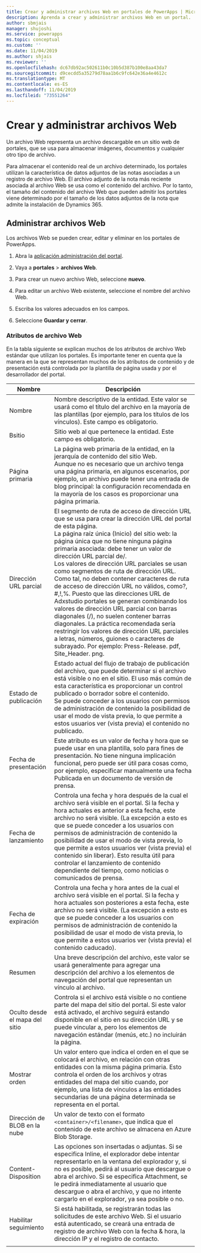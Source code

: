 ```yaml
---
title: Crear y administrar archivos Web en portales de PowerApps | MicrosoftDocs
description: Aprenda a crear y administrar archivos Web en un portal.
author: sbmjais
manager: shujoshi
ms.service: powerapps
ms.topic: conceptual
ms.custom: ''
ms.date: 11/04/2019
ms.author: shjais
ms.reviewer: ''
ms.openlocfilehash: dc67db92ac502611b0c10b5d387b100e8aa43da7
ms.sourcegitcommit: d9cecdd5a35279d78aa1b6c9fc642e36a4e4612c
ms.translationtype: MT
ms.contentlocale: es-ES
ms.lasthandoff: 11/04/2019
ms.locfileid: "73551264"
---
```

# <a name="create-and-manage-web-files"></a>Crear y administrar archivos Web

Un archivo Web representa un archivo descargable en un sitio web de portales, que se usa para almacenar imágenes, documentos y cualquier otro tipo de archivo.

Para almacenar el contenido real de un archivo determinado, los portales utilizan la característica de datos adjuntos de las notas asociadas a un registro de archivo Web. El archivo adjunto de la nota más reciente asociada al archivo Web se usa como el contenido del archivo. Por lo tanto, el tamaño del contenido del archivo Web que pueden admitir los portales viene determinado por el tamaño de los datos adjuntos de la nota que admite la instalación de Dynamics 365.

## <a name="manage-web-files"></a>Administrar archivos Web

Los archivos Web se pueden crear, editar y eliminar en los portales de PowerApps.

1. Abra la [aplicación administración del portal](configure-portal.md).

2. Vaya a **portales** > **archivos Web**.

3. Para crear un nuevo archivo Web, seleccione **nuevo**.

4. Para editar un archivo Web existente, seleccione el nombre del archivo Web.

5. Escriba los valores adecuados en los campos.

6. Seleccione **Guardar y cerrar**.

### <a name="web-file-attributes"></a>Atributos de archivo Web

En la tabla siguiente se explican muchos de los atributos de archivo Web estándar que utilizan los portales. Es importante tener en cuenta que la manera en la que se representan muchos de los atributos de contenido y de presentación está controlada por la plantilla de página usada y por el desarrollador del portal.

| Nombre                | Descripción               |
|---------------------|-----------------------|
|Nombre |Nombre descriptivo de la entidad. Este valor se usará como el título del archivo en la mayoría de las plantillas (por ejemplo, para los títulos de los vínculos). Este campo es obligatorio.   |
|Bsitio   |Sitio web al que pertenece la entidad. Este campo es obligatorio.   |
|Página primaria   |La página web primaria de la entidad, en la jerarquía de contenido del sitio Web. <br>Aunque no es necesario que un archivo tenga una página primaria, en algunos escenarios, por ejemplo, un archivo puede tener una entrada de blog principal: la configuración recomendada en la mayoría de los casos es proporcionar una página primaria.  |
|Dirección URL parcial   |El segmento de ruta de acceso de dirección URL que se usa para crear la dirección URL del portal de esta página. <br>La página raíz única (Inicio) del sitio web: la página única que no tiene ninguna página primaria asociada: debe tener un valor de dirección URL parcial de/.<br>Los valores de dirección URL parciales se usan como segmentos de ruta de dirección URL. Como tal, no deben contener caracteres de ruta de acceso de dirección URL no válidos, como?, #,!,%. Puesto que las direcciones URL de Adxstudio portales se generan combinando los valores de dirección URL parcial con barras diagonales (/), no suelen contener barras diagonales. La práctica recomendada sería restringir los valores de dirección URL parciales a letras, números, guiones o caracteres de subrayado. Por ejemplo: Press-Release. pdf, Site_Header. png.  |
|Estado de publicación   |Estado actual del flujo de trabajo de publicación del archivo, que puede determinar si el archivo está visible o no en el sitio. El uso más común de esta característica es proporcionar un control publicado o borrador sobre el contenido.<br>Se puede conceder a los usuarios con permisos de administración de contenido la posibilidad de usar el modo de vista previa, lo que permite a estos usuarios ver (vista previa) el contenido no publicado.   |
| Fecha de presentación        | Este atributo es un valor de fecha y hora que se puede usar en una plantilla, solo para fines de presentación. No tiene ninguna implicación funcional, pero puede ser útil para cosas como, por ejemplo, especificar manualmente una fecha Publicada en un documento de versión de prensa.    |
| Fecha de lanzamiento        | Controla una fecha y hora después de la cual el archivo será visible en el portal. Si la fecha y hora actuales es anterior a esta fecha, este archivo no será visible. (La excepción a esto es que se puede conceder a los usuarios con permisos de administración de contenido la posibilidad de usar el modo de vista previa, lo que permite a estos usuarios ver (vista previa) el contenido sin liberar). Esto resulta útil para controlar el lanzamiento de contenido dependiente del tiempo, como noticias o comunicados de prensa. |
| Fecha de expiración     | Controla una fecha y hora antes de la cual el archivo será visible en el portal. Si la fecha y hora actuales son posteriores a esta fecha, este archivo no será visible. (La excepción a esto es que se puede conceder a los usuarios con permisos de administración de contenido la posibilidad de usar el modo de vista previa, lo que permite a estos usuarios ver (vista previa) el contenido caducado).                |
| Resumen             | Una breve descripción del archivo, este valor se usará generalmente para agregar una descripción del archivo a los elementos de navegación del portal que representan un vínculo al archivo.      |
| Oculto desde el mapa del sitio | Controla si el archivo está visible o no contiene parte del mapa del sitio del portal. Si este valor está activado, el archivo seguirá estando disponible en el sitio en su dirección URL y se puede vincular a, pero los elementos de navegación estándar (menús, etc.) no incluirán la página.      |
| Mostrar orden       | Un valor entero que indica el orden en el que se colocará el archivo, en relación con otras entidades con la misma página primaria. Esto controla el orden de los archivos y otras entidades del mapa del sitio cuando, por ejemplo, una lista de vínculos a las entidades secundarias de una página determinada se representa en el portal.      |
| Dirección de BLOB en la nube  | Un valor de texto con el formato `<container>/<filename>`, que indica que el contenido de este archivo se almacena en Azure Blob Storage.        |
| Content-Disposition | Las opciones son insertadas o adjuntas. Si se especifica Inline, el explorador debe intentar representarlo en la ventana del explorador y, si no es posible, pedirá al usuario que descargue o abra el archivo. Si se especifica Attachment, se le pedirá inmediatamente al usuario que descargue o abra el archivo, y que no intente cargarlo en el explorador, ya sea posible o no.                                                                                        |
| Habilitar seguimiento     | Si está habilitada, se registrarán todas las solicitudes de este archivo Web. Si el usuario está autenticado, se creará una entrada de registro de archivo Web con la fecha & hora, la dirección IP y el registro de contacto.      |
|||



